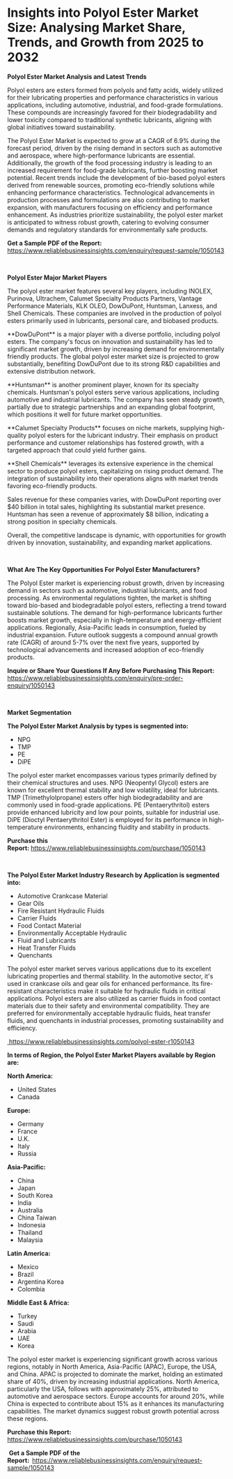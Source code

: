 <p><h1>Insights into Polyol Ester Market Size: Analysing Market Share, Trends, and Growth from 2025 to 2032</h1></p><p><strong>Polyol Ester Market Analysis and Latest Trends</strong></p>
<p><p>Polyol esters are esters formed from polyols and fatty acids, widely utilized for their lubricating properties and performance characteristics in various applications, including automotive, industrial, and food-grade formulations. These compounds are increasingly favored for their biodegradability and lower toxicity compared to traditional synthetic lubricants, aligning with global initiatives toward sustainability.</p><p>The Polyol Ester Market is expected to grow at a CAGR of 6.9% during the forecast period, driven by the rising demand in sectors such as automotive and aerospace, where high-performance lubricants are essential. Additionally, the growth of the food processing industry is leading to an increased requirement for food-grade lubricants, further boosting market potential. Recent trends include the development of bio-based polyol esters derived from renewable sources, promoting eco-friendly solutions while enhancing performance characteristics. Technological advancements in production processes and formulations are also contributing to market expansion, with manufacturers focusing on efficiency and performance enhancement. As industries prioritize sustainability, the polyol ester market is anticipated to witness robust growth, catering to evolving consumer demands and regulatory standards for environmentally safe products.</p></p>
<p><strong>Get a Sample PDF of the Report:&nbsp;</strong> <a href="https://www.reliablebusinessinsights.com/enquiry/request-sample/1050143?utm_campaign=84&utm_medium=2&utm_source=Github&utm_content=ia&utm_term=16042025&utm_id=polyol-ester">https://www.reliablebusinessinsights.com/enquiry/request-sample/1050143</a></p>
<p>&nbsp;</p>
<p><strong>Polyol Ester Major Market Players</strong></p>
<p><p>The polyol ester market features several key players, including INOLEX, Purinova, Ultrachem, Calumet Specialty Products Partners, Vantage Performance Materials, KLK OLEO, DowDuPont, Huntsman, Lanxess, and Shell Chemicals. These companies are involved in the production of polyol esters primarily used in lubricants, personal care, and biobased products.</p><p>**DowDuPont** is a major player with a diverse portfolio, including polyol esters. The company's focus on innovation and sustainability has led to significant market growth, driven by increasing demand for environmentally friendly products. The global polyol ester market size is projected to grow substantially, benefiting DowDuPont due to its strong R&D capabilities and extensive distribution network.</p><p>**Huntsman** is another prominent player, known for its specialty chemicals. Huntsman's polyol esters serve various applications, including automotive and industrial lubricants. The company has seen steady growth, partially due to strategic partnerships and an expanding global footprint, which positions it well for future market opportunities.</p><p>**Calumet Specialty Products** focuses on niche markets, supplying high-quality polyol esters for the lubricant industry. Their emphasis on product performance and customer relationships has fostered growth, with a targeted approach that could yield further gains.</p><p>**Shell Chemicals** leverages its extensive experience in the chemical sector to produce polyol esters, capitalizing on rising product demand. The integration of sustainability into their operations aligns with market trends favoring eco-friendly products.</p><p>Sales revenue for these companies varies, with DowDuPont reporting over $40 billion in total sales, highlighting its substantial market presence. Huntsman has seen a revenue of approximately $8 billion, indicating a strong position in specialty chemicals.</p><p>Overall, the competitive landscape is dynamic, with opportunities for growth driven by innovation, sustainability, and expanding market applications.</p></p>
<p>&nbsp;</p>
<p><strong>What Are The Key Opportunities For Polyol Ester Manufacturers?</strong></p>
<p><p>The Polyol Ester market is experiencing robust growth, driven by increasing demand in sectors such as automotive, industrial lubricants, and food processing. As environmental regulations tighten, the market is shifting toward bio-based and biodegradable polyol esters, reflecting a trend toward sustainable solutions. The demand for high-performance lubricants further boosts market growth, especially in high-temperature and energy-efficient applications. Regionally, Asia-Pacific leads in consumption, fueled by industrial expansion. Future outlook suggests a compound annual growth rate (CAGR) of around 5-7% over the next five years, supported by technological advancements and increased adoption of eco-friendly products.</p></p>
<p><strong>Inquire or Share Your Questions If Any Before Purchasing This Report:</strong> <a href="https://www.reliablebusinessinsights.com/enquiry/pre-order-enquiry/1050143?utm_campaign=84&utm_medium=2&utm_source=Github&utm_content=ia&utm_term=16042025&utm_id=polyol-ester">https://www.reliablebusinessinsights.com/enquiry/pre-order-enquiry/1050143</a></p>
<p>&nbsp;</p>
<p><strong>Market Segmentation</strong></p>
<p><strong>The Polyol Ester Market Analysis by types is segmented into:</strong></p>
<p><ul><li>NPG</li><li>TMP</li><li>PE</li><li>DiPE</li></ul></p>
<p><p>The polyol ester market encompasses various types primarily defined by their chemical structures and uses. NPG (Neopentyl Glycol) esters are known for excellent thermal stability and low volatility, ideal for lubricants. TMP (Trimethylolpropane) esters offer high biodegradability and are commonly used in food-grade applications. PE (Pentaerythritol) esters provide enhanced lubricity and low pour points, suitable for industrial use. DiPE (Dioctyl Pentaerythritol Ester) is employed for its performance in high-temperature environments, enhancing fluidity and stability in products.</p></p>
<p><strong>Purchase this Report:&nbsp;</strong><a href="https://www.reliablebusinessinsights.com/purchase/1050143?utm_campaign=84&utm_medium=2&utm_source=Github&utm_content=ia&utm_term=16042025&utm_id=polyol-ester">https://www.reliablebusinessinsights.com/purchase/1050143</a></p>
<p>&nbsp;</p>
<p><strong>The Polyol Ester Market Industry Research by Application is segmented into:</strong></p>
<p><ul><li>Automotive Crankcase Material</li><li>Gear Oils</li><li>Fire Resistant Hydraulic Fluids</li><li>Carrier Fluids</li><li>Food Contact Material</li><li>Environmentally Acceptable Hydraulic</li><li>Fluid and Lubricants</li><li>Heat Transfer Fluids</li><li>Quenchants</li></ul></p>
<p><p>The polyol ester market serves various applications due to its excellent lubricating properties and thermal stability. In the automotive sector, it's used in crankcase oils and gear oils for enhanced performance. Its fire-resistant characteristics make it suitable for hydraulic fluids in critical applications. Polyol esters are also utilized as carrier fluids in food contact materials due to their safety and environmental compatibility. They are preferred for environmentally acceptable hydraulic fluids, heat transfer fluids, and quenchants in industrial processes, promoting sustainability and efficiency.</p></p>
<p><a href="https://www.reliablebusinessinsights.com/polyol-ester-r1050143?utm_campaign=84&utm_medium=2&utm_source=Github&utm_content=ia&utm_term=16042025&utm_id=polyol-ester">&nbsp;https://www.reliablebusinessinsights.com/polyol-ester-r1050143</a></p>
<p><strong>In terms of Region, the Polyol Ester Market Players available by Region are:</strong></p>
<p>
    <p> <strong> North America: </strong>
        <ul>
            <li>United States</li>
            <li>Canada</li>
        </ul>
        </p> 
    <p> <strong> Europe: </strong>
        <ul>
            <li>Germany</li>
            <li>France</li>
            <li>U.K.</li>
            <li>Italy</li>
            <li>Russia</li>
        </ul>
        </p> 
    <p> <strong> Asia-Pacific: </strong>
        <ul>
            <li>China</li>
            <li>Japan</li>
            <li>South Korea</li>
            <li>India</li>
            <li>Australia</li>
            <li>China Taiwan</li>
            <li>Indonesia</li>
            <li>Thailand</li>
            <li>Malaysia</li>
        </ul>
        </p> 
    <p> <strong> Latin America: </strong>
        <ul>
            <li>Mexico</li>
            <li>Brazil</li>
            <li>Argentina Korea</li>
            <li>Colombia</li>
        </ul>
        </p> 
    <p> <strong> Middle East & Africa: </strong>
        <ul>
            <li>Turkey</li>
            <li>Saudi</li>
            <li>Arabia</li>
            <li>UAE</li>
            <li>Korea</li>
        </ul>
    </p>
    </p>
<p><p>The polyol ester market is experiencing significant growth across various regions, notably in North America, Asia-Pacific (APAC), Europe, the USA, and China. APAC is projected to dominate the market, holding an estimated share of 40%, driven by increasing industrial applications. North America, particularly the USA, follows with approximately 25%, attributed to automotive and aerospace sectors. Europe accounts for around 20%, while China is expected to contribute about 15% as it enhances its manufacturing capabilities. The market dynamics suggest robust growth potential across these regions.</p></p>
<p><strong>Purchase this Report: </strong><a href="https://www.reliablebusinessinsights.com/purchase/1050143?utm_campaign=84&utm_medium=2&utm_source=Github&utm_content=ia&utm_term=16042025&utm_id=polyol-ester">https://www.reliablebusinessinsights.com/purchase/1050143</a></p>
<p>&nbsp;<strong>Get a Sample PDF of the Report:&nbsp;&nbsp;</strong><a href="https://www.reliablebusinessinsights.com/enquiry/request-sample/1050143?utm_campaign=84&utm_medium=2&utm_source=Github&utm_content=ia&utm_term=16042025&utm_id=polyol-ester">https://www.reliablebusinessinsights.com/enquiry/request-sample/1050143</a></p>
<p><strong></strong></p>
<p><p></p><p></p><p></p></p>